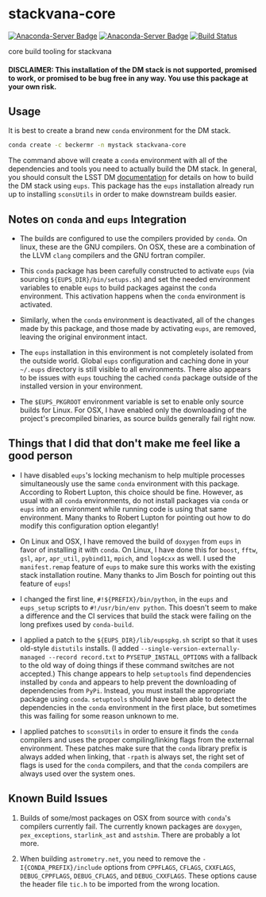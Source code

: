 # stackvana-core
[![Anaconda-Server Badge](https://anaconda.org/beckermr/stackvana-core/badges/version.svg)](https://anaconda.org/beckermr/stackvana-core) [![Anaconda-Server Badge](https://anaconda.org/beckermr/stackvana-core/badges/downloads.svg)](https://anaconda.org/beckermr/stackvana-core) [![Build Status](https://dev.azure.com/beckermr/beckermr%20conda%20channel/_apis/build/status/beckermr.stackvana-core?branchName=master)](https://dev.azure.com/beckermr/beckermr%20conda%20channel/_build/latest?definitionId=7&branchName=master)

core build tooling for stackvana

#### DISCLAIMER: This installation of the DM stack is not supported, promised to work, or promised to be bug free in any way. You use this package at your own risk.


## Usage

It is best to create a brand new `conda` environment for the DM stack.

```bash
conda create -c beckermr -n mystack stackvana-core
```

The command above will create a `conda` environment with all of the dependencies
and tools you need to actually build the DM stack. In general, you should consult
the LSST DM
[documentation](https://pipelines.lsst.io/install/newinstall.html#install-science-pipelines-packages)
for details on how to build the DM stack using ``eups``. This package has
the `eups` installation already run up to installing `sconsUtils` in order to make
downstream builds easier.


## Notes on `conda` and `eups` Integration

- The builds are configured to use the compilers provided by `conda`. On linux,
  these are the GNU compilers. On OSX, these are a combination of the LLVM `clang`
  compilers and the GNU fortran compiler.

- This `conda` package has been carefully constructed to activate `eups` (via
  sourcing `${EUPS_DIR}/bin/setups.sh`) and set the needed environment variables
  to enable `eups` to build packages against the `conda` environment. This activation
  happens when the `conda` environment is activated.

- Similarly, when the `conda` environment is deactivated, all of the changes made by
  this package, and those made by activating `eups`, are removed, leaving the original
  environment intact.

- The `eups` installation in this environment is not completely isolated from
  the outside world. Global `eups` configuration and caching done in your `~/.eups`
  directory is still visible to all environments. There also appears to be issues
  with `eups` touching the cached `conda` package outside of the installed version
  in your environment.

- The `$EUPS_PKGROOT` environment variable is set to enable only source builds
  for Linux. For OSX, I have enabled only the downloading of the project's precompiled
  binaries, as source builds generally fail right now.


## Things that I did that don't make me feel like a good person

- I have disabled `eups`'s locking mechanism to help multiple processes simultaneously
  use the same `conda` environment with this package. According to Robert Lupton, this choice should
  be fine. However, as usual with all `conda` environments, do not install packages via
  `conda` or `eups` into an environment while running code is using that same environment.
  Many thanks to Robert Lupton for pointing out how to do modify this configuration option
  elegantly!

- On Linux and OSX, I have removed the build of `doxygen` from `eups` in favor of
  installing it with `conda`. On Linux, I have done this for `boost`, `fftw`, `gsl`, `apr`,
  `apr_util`, `pybind11`, `mpich`, and `log4cxx` as well. I used the `manifest.remap`
  feature of `eups` to make sure this works with the existing stack installation routine.
  Many thanks to Jim Bosch for pointing out this feature of `eups`!

- I changed the first line, `#!${PREFIX}/bin/python`, in the `eups` and `eups_setup`
  scripts to `#!/usr/bin/env python`. This doesn't seem to make a difference and
  the CI services that build the stack were failing on the long prefixes used by
  `conda-build`.

- I applied a patch to the `${EUPS_DIR}/lib/eupspkg.sh` script so that it uses
  old-style `distutils` installs. (I added `--single-version-externally-managed --record record.txt`
  to `PYSETUP_INSTALL_OPTIONS` with a fallback to the old way of doing things if these command
  switches are not accepted.) This change appears to help `setuptools` find dependencies installed by `conda`
  and appears to help prevent the downloading of dependencies from `PyPi`. Instead,
  you must install the appropriate package using `conda`. `setuptools` should have been
  able to detect the dependencies in the `conda` environment in the first place, but sometimes
  this was failing for some reason unknown to me.

- I applied patches to `sconsUtils` in order to ensure it finds the `conda` compilers
  and uses the proper compiling/linking flags from the external environment. These
  patches make sure that the `conda` library prefix is always added when linking,
  that `-rpath` is always set, the right set of flags is used for the `conda` compilers,
  and that the `conda` compilers are always used over the system ones.


## Known Build Issues

1. Builds of some/most packages on OSX from source with `conda`'s compilers currently
   fail. The currently known packages are `doxygen`, `pex_exceptions`, `starlink_ast` and `astshim`.
   There are probably a lot more.

2. When building `astrometry.net`, you need to remove the `-I{CONDA_PREFIX}/include`
   options from `CPPFLAGS`, `CFLAGS`, `CXXFLAGS`, `DEBUG_CPPFLAGS`, `DEBUG_CFLAGS`,
   and `DEBUG_CXXFLAGS`. These options cause the header file `tic.h` to be imported
   from the wrong location.
